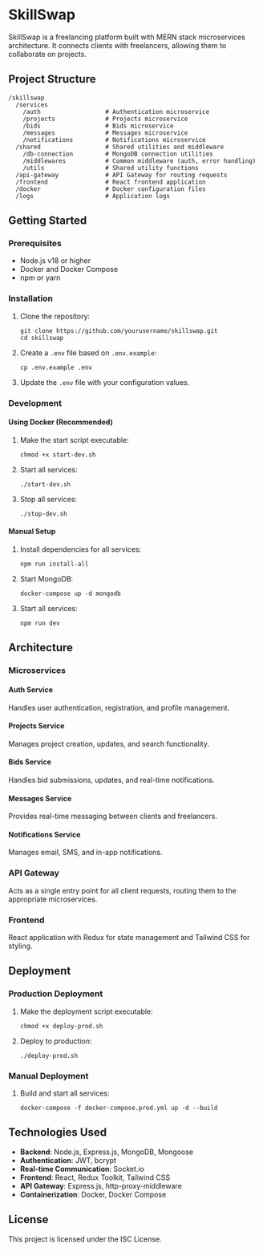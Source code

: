 # SkillSwap

SkillSwap is a freelancing platform built with MERN stack microservices architecture. It connects clients with freelancers, allowing them to collaborate on projects.

## Project Structure

```
/skillswap
  /services
    /auth                  # Authentication microservice
    /projects              # Projects microservice
    /bids                  # Bids microservice
    /messages              # Messages microservice
    /notifications         # Notifications microservice
  /shared                  # Shared utilities and middleware
    /db-connection         # MongoDB connection utilities
    /middlewares           # Common middleware (auth, error handling)
    /utils                 # Shared utility functions
  /api-gateway             # API Gateway for routing requests
  /frontend                # React frontend application
  /docker                  # Docker configuration files
  /logs                    # Application logs
```

## Getting Started

### Prerequisites

- Node.js v18 or higher
- Docker and Docker Compose
- npm or yarn

### Installation

1. Clone the repository:
   ```
   git clone https://github.com/yourusername/skillswap.git
   cd skillswap
   ```

2. Create a `.env` file based on `.env.example`:
   ```
   cp .env.example .env
   ```

3. Update the `.env` file with your configuration values.

### Development

#### Using Docker (Recommended)

1. Make the start script executable:
   ```
   chmod +x start-dev.sh
   ```

2. Start all services:
   ```
   ./start-dev.sh
   ```

3. Stop all services:
   ```
   ./stop-dev.sh
   ```

#### Manual Setup

1. Install dependencies for all services:
   ```
   npm run install-all
   ```

2. Start MongoDB:
   ```
   docker-compose up -d mongodb
   ```

3. Start all services:
   ```
   npm run dev
   ```

## Architecture

### Microservices

#### Auth Service
Handles user authentication, registration, and profile management.

#### Projects Service
Manages project creation, updates, and search functionality.

#### Bids Service
Handles bid submissions, updates, and real-time notifications.

#### Messages Service
Provides real-time messaging between clients and freelancers.

#### Notifications Service
Manages email, SMS, and in-app notifications.

### API Gateway
Acts as a single entry point for all client requests, routing them to the appropriate microservices.

### Frontend
React application with Redux for state management and Tailwind CSS for styling.

## Deployment

### Production Deployment

1. Make the deployment script executable:
   ```
   chmod +x deploy-prod.sh
   ```

2. Deploy to production:
   ```
   ./deploy-prod.sh
   ```

### Manual Deployment

1. Build and start all services:
   ```
   docker-compose -f docker-compose.prod.yml up -d --build
   ```

## Technologies Used

- **Backend**: Node.js, Express.js, MongoDB, Mongoose
- **Authentication**: JWT, bcrypt
- **Real-time Communication**: Socket.io
- **Frontend**: React, Redux Toolkit, Tailwind CSS
- **API Gateway**: Express.js, http-proxy-middleware
- **Containerization**: Docker, Docker Compose

## License

This project is licensed under the ISC License.